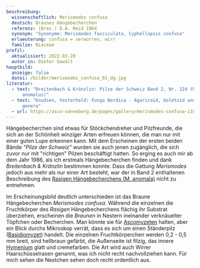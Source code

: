 ```yaml
---
beschreibung:
  wissenschaftlich: Merismodes confusa
  deutsch: Braunes Hängebecherchen
  referenz: (Bres.) D.A. Reid 1964
  synonym: "Synonyme: Merismodes fasciculata, Cyphellopsis confusa"
  erlaeuterung: confusa = verworren, wirr
  familie: Niaceae
profil:
  aktualisiert: 2022-03-20
  autor_in: Dieter Gewalt
hauptbild:
  anzeige: false
  datei: /bilder/merismodes_confusa_01_dg.jpg
literatur:
  - text: "Breitenbach & Kränzlin: Pilze der Schweiz Band 2, Nr. 224 (Merismodes
      anomalus)"
  - text: "Knudsen, Vesterhold: Funga Nordica - Agaricoid, boletoid and cyphelloid
      genera"
  - url: https://asco-sonneberg.de/pages/gallery/merismodes-confusa-110130-01xs14441.php
---
```

Hängebecherchen sind etwas für Stöckchendreher und Pilzfreunde, die sich an der Schönheit winziger Arten erfreuen können, die man nur mit einer guten Lupe erkennen kann. Mit dem Erscheinen der ersten beiden Bände *"Pilze der Schweiz"* wurden sie auch jenen zugänglich, die sich zuvor nur mit "richtigen" Pilzen beschäftigt hatten. So erging es auch mir ab dem Jahr 1986, als ich erstmals Hängebecherchen finden und dank *Breitenbach & Kränzlin* bestimmen konnte. Dass die Gattung *Merismodes* jedoch aus mehr als nur einer Art besteht, war der in Band 2 enthaltenen Beschreibung des [Rasigen Hängebecherchens (M. anomala)](/pilze/merismodes-anomala-rasiges-hängebecherchen) nicht zu entnehmen.

Im Erscheinungsbild deutlich unterschieden ist das Braune Hängebecherchen *Merismodes confusa*. Während die einzelnen die Fruchtkörper des *Rasigen* Hängebecherchens flächig ihr Substrat überziehen, erscheinen die *Braunen* in Nestern ineinander verknäuelter Töpfchen oder Becherchen. Man könnte sie für [Ascomyzeten](Ascomyzeten "Glossar") halten, aber ein Blick durchs Mikroskop verrät, dass es sich um einen Ständerpilz ([Basidiomyzet](Basidiomyzeten "Glossar")) handelt. Die einzelnen Fruchtkörperchen werden 0,2 - 0,5 mm breit, sind hellbraun gefärbt, die Außenseite ist filzig, das innere [Hymenium](Hymenium "Glossar") glatt und cremefarben. Die Art wird auch Wirrer Haarschüsselrasen genannt, was ich nicht recht nachvollziehen kann. Für mich sehen die Nestchen sehen doch recht ordentlich aus.